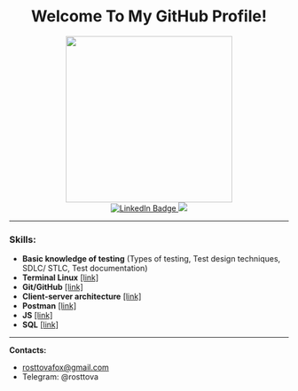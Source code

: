 <h1><div id="header" align="center">
Welcome To My GitHub Profile! </div>
 </h1>

<div id="header" align="center">
  <img src="https://media.giphy.com/media/L1R1tvI9svkIWwpVYr/giphy.gif" width="300"/>
</div>
<div id="badges">
  <div id="header" align="center">
<div id="badges">
  <a href="https://www.linkedin.com/in/%D0%B0%D0%BD%D0%BD%D0%B0-%D1%81%D0%BC%D0%B8%D1%80%D0%BD%D0%BE%D0%B2%D0%B0-b8597723a/">
    <img src="https://img.shields.io/badge/LinkedIn-blue?style=for-the-badge&logo=linkedin&logoColor=white" alt="LinkedIn Badge"/>
    <img src="[https://img.shields.io/badge/LinkedIn-blue?style=for-the-badge&logo=linkedin&logoColor=white](https://www.codewars.com/users/rosttova/badges/large)"/>
  </a></div></div>
 



______
 

### Skills:

+ <b> Basic knowledge of testing</b> (Types of testing, Test design techniques, SDLC/ STLC, Test documentation)
+ <b>Terminal Linux</b> [[link]](https://github.com/rosttova/hw-linux)
+ <b>Git/GitHub</b> [[link]](https://github.com/rosttova/hw_git)
+ <b>Client-server architecture</b> [[link]](https://github.com/rosttova/info/blob/main/README.md)
+ <b>Postman</b> [[link]](https://github.com/rosttova/Postman)
+ <b>JS</b> [[link]](https://github.com/rosttova/JS)
+ <b>SQL</b> [[link]](https://github.com/rosttova/SQL)

_____

<b>Contacts: </b>
  - rosttovafox@gmail.com
  - Telegram: @rosttova
